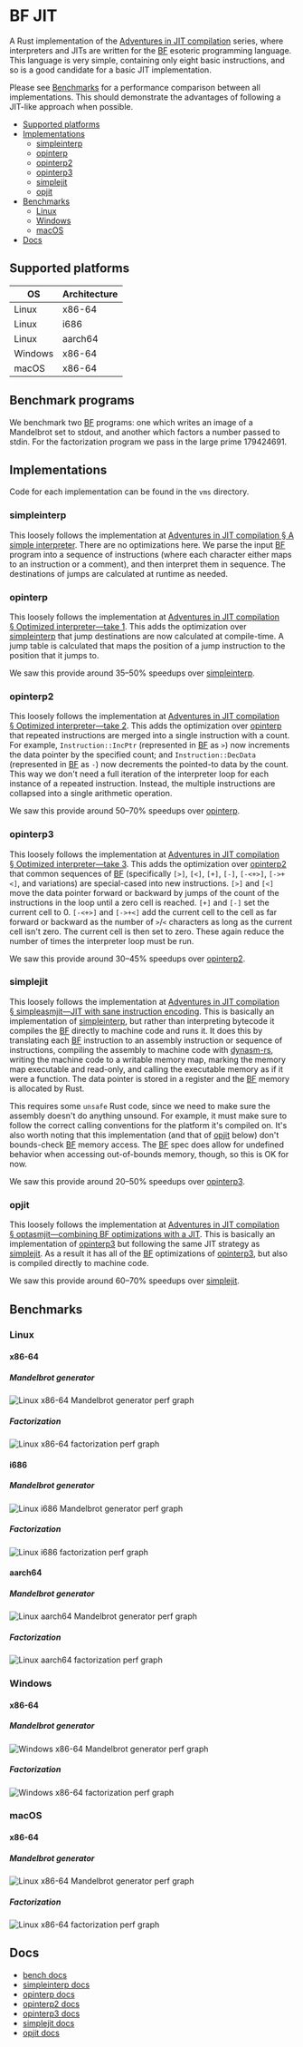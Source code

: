 # BF JIT

A Rust implementation of the [Adventures in JIT compilation] series, where
interpreters and JITs are written for the [BF] esoteric programming language.
This language is very simple, containing only eight basic instructions, and so
is a good candidate for a basic JIT implementation.

Please see [Benchmarks](#benchmarks) for a performance comparison between all
implementations. This should demonstrate the advantages of following a JIT-like
approach when possible.

- [Supported platforms](#supported-platforms)
- [Implementations](#implementations)
  - [simpleinterp](#simpleinterp)
  - [opinterp](#opinterp)
  - [opinterp2](#opinterp2)
  - [opinterp3](#opinterp3)
  - [simplejit](#simplejit)
  - [opjit](#opjit)
- [Benchmarks](#benchmarks)
  - [Linux](#linux)
  - [Windows](#windows)
  - [macOS](#macos)
- [Docs](#docs)

## Supported platforms

| OS      | Architecture |
|---------|--------------|
| Linux   | x86-64       |
| Linux   | i686         |
| Linux   | aarch64      |
| Windows | x86-64       |
| macOS   | x86-64       |

## Benchmark programs

We benchmark two [BF] programs: one which writes an image of a Mandelbrot set to
stdout, and another which factors a number passed to stdin. For the
factorization program we pass in the large prime 179424691.

## Implementations

Code for each implementation can be found in the `vms` directory.

### simpleinterp

This loosely follows the implementation at [Adventures in JIT compilation § A
simple interpreter]. There are no optimizations here. We parse the input [BF]
program into a sequence of instructions (where each character either maps to an
instruction or a comment), and then interpret them in sequence. The destinations
of jumps are calculated at runtime as needed.

### opinterp

This loosely follows the implementation at [Adventures in JIT compilation
§ Optimized interpreter—take 1]. This adds the optimization over [simpleinterp]
that jump destinations are now calculated at compile-time. A jump table is
calculated that maps the position of a jump instruction to the position that it
jumps to.

We saw this provide around 35–50% speedups over [simpleinterp].

### opinterp2

This loosely follows the implementation at [Adventures in JIT compilation
§ Optimized interpreter—take 2]. This adds the optimization over [opinterp] that
repeated instructions are merged into a single instruction with a count. For
example, `Instruction::IncPtr` (represented in [BF] as `>`) now increments the
data pointer by the specified count; and `Instruction::DecData` (represented in
[BF] as `-`) now decrements the pointed-to data by the count. This way we don't
need a full iteration of the interpreter loop for each instance of a repeated
instruction. Instead, the multiple instructions are collapsed into a single
arithmetic operation.

We saw this provide around 50–70% speedups over [opinterp].

### opinterp3

This loosely follows the implementation at [Adventures in JIT compilation
§ Optimized interpreter—take 3]. This adds the optimization over [opinterp2]
that common sequences of [BF] (specifically `[>]`, `[<]`, `[+]`, `[-]`,
`[-<+>]`, `[->+<]`, and variations) are special-cased into new instructions.
`[>]` and `[<]` move the data pointer forward or backward by jumps of the count
of the instructions in the loop until a zero cell is reached. `[+]` and `[-]`
set the current cell to 0. `[-<+>]` and `[->+<]` add the current cell to the
cell as far forward or backward as the number of `>`/`<` characters as long as
the current cell isn't zero. The current cell is then set to zero. These again
reduce the number of times the interpreter loop must be run.

We saw this provide around 30–45% speedups over [opinterp2].

### simplejit

This loosely follows the implementation at [Adventures in JIT compilation
§ simpleasmjit—JIT with sane instruction encoding]. This is basically an
implementation of [simpleinterp], but rather than interpreting bytecode it
compiles the [BF] directly to machine code and runs it. It does this by
translating each [BF] instruction to an assembly instruction or sequence of
instructions, compiling the assembly to machine code with [dynasm-rs], writing
the machine code to a writable memory map, marking the memory map executable and
read-only, and calling the executable memory as if it were a function. The data
pointer is stored in a register and the [BF] memory is allocated by Rust.

This requires some `unsafe` Rust code, since we need to make sure the assembly
doesn't do anything unsound. For example, it must make sure to follow the
correct calling conventions for the platform it's compiled on. It's also worth
noting that this implementation (and that of [opjit] below) don't bounds-check
[BF] memory access. The [BF] spec does allow for undefined behavior when
accessing out-of-bounds memory, though, so this is OK for now.

We saw this provide around 20–50% speedups over [opinterp3].

### opjit

This loosely follows the implementation at [Adventures in JIT compilation
§ optasmjit—combining BF optimizations with a JIT]. This is basically an
implementation of [opinterp3] but following the same JIT strategy as
[simplejit]. As a result it has all of the [BF] optimizations of [opinterp3],
but also is compiled directly to machine code.

We saw this provide around 60–70% speedups over [simplejit].

## Benchmarks

### Linux

#### x86-64

##### Mandelbrot generator

![Linux x86-64 Mandelbrot generator perf graph](https://binyomen.github.io/bf-jit/img/linux-x86_64-mandelbrot.png)

##### Factorization

![Linux x86-64 factorization perf graph](https://binyomen.github.io/bf-jit/img/linux-x86_64-factor.png)

#### i686

##### Mandelbrot generator

![Linux i686 Mandelbrot generator perf graph](https://binyomen.github.io/bf-jit/img/linux-i686-mandelbrot.png)

##### Factorization

![Linux i686 factorization perf graph](https://binyomen.github.io/bf-jit/img/linux-i686-factor.png)

#### aarch64

##### Mandelbrot generator

![Linux aarch64 Mandelbrot generator perf graph](https://binyomen.github.io/bf-jit/img/linux-aarch64-mandelbrot.png)

##### Factorization

![Linux aarch64 factorization perf graph](https://binyomen.github.io/bf-jit/img/linux-aarch64-factor.png)

### Windows

#### x86-64

##### Mandelbrot generator

![Windows x86-64 Mandelbrot generator perf graph](https://binyomen.github.io/bf-jit/img/windows-x86_64-mandelbrot.png)

##### Factorization

![Windows x86-64 factorization perf graph](https://binyomen.github.io/bf-jit/img/windows-x86_64-factor.png)

### macOS

#### x86-64

##### Mandelbrot generator

![Linux x86-64 Mandelbrot generator perf graph](https://binyomen.github.io/bf-jit/img/macos-x86_64-mandelbrot.png)

##### Factorization

![Linux x86-64 factorization perf graph](https://binyomen.github.io/bf-jit/img/macos-x86_64-factor.png)

## Docs

- [bench docs]
- [simpleinterp docs]
- [opinterp docs]
- [opinterp2 docs]
- [opinterp3 docs]
- [simplejit docs]
- [opjit docs]

<!-- LINKS -->

<!-- GENERAL -->
[Adventures in JIT compilation]: https://eli.thegreenplace.net/2017/adventures-in-jit-compilation-part-1-an-interpreter
[BF]: https://en.wikipedia.org/wiki/Brainfuck

<!-- IMPLEMENTATIONS -->
[Adventures in JIT compilation § A simple interpreter]: https://eli.thegreenplace.net/2017/adventures-in-jit-compilation-part-1-an-interpreter/#a-simple-interpreter
[Adventures in JIT compilation § Optimized interpreter—take 1]: https://eli.thegreenplace.net/2017/adventures-in-jit-compilation-part-1-an-interpreter/#optimized-interpreter-take-1
[Adventures in JIT compilation § Optimized interpreter—take 2]: https://eli.thegreenplace.net/2017/adventures-in-jit-compilation-part-1-an-interpreter/#optimized-interpreter-take-2
[Adventures in JIT compilation § Optimized interpreter—take 3]: https://eli.thegreenplace.net/2017/adventures-in-jit-compilation-part-1-an-interpreter/#optimized-interpreter-take-3
[Adventures in JIT compilation § simpleasmjit—JIT with sane instruction encoding]: https://eli.thegreenplace.net/2017/adventures-in-jit-compilation-part-2-an-x64-jit/#simpleasmjit-jit-with-sane-instruction-encoding
[Adventures in JIT compilation § optasmjit—combining BF optimizations with a JIT]: https://eli.thegreenplace.net/2017/adventures-in-jit-compilation-part-2-an-x64-jit/#optasmjit-combining-bf-optimizations-with-a-jit

<!-- IMPLEMENTATION SECTIONS -->
[simpleinterp]: #simpleinterp
[opinterp]: #opinterp
[opinterp2]: #opinterp2
[opinterp3]: #opinterp3
[simplejit]: #simplejit
[opjit]: #opjit

<!-- DEPENDENCIES -->
[dynasm-rs]: https://github.com/CensoredUsername/dynasm-rs

<!-- DOCS -->
[bench docs]: https://binyomen.github.io/bf-jit/bench/
[simpleinterp docs]: https://binyomen.github.io/bf-jit/simpleinterp/
[opinterp docs]: https://binyomen.github.io/bf-jit/opinterp/
[opinterp2 docs]: https://binyomen.github.io/bf-jit/opinterp2/
[opinterp3 docs]: https://binyomen.github.io/bf-jit/opinterp3/
[simplejit docs]: https://binyomen.github.io/bf-jit/simplejit/
[opjit docs]: https://binyomen.github.io/bf-jit/opjit/

<!----------->
